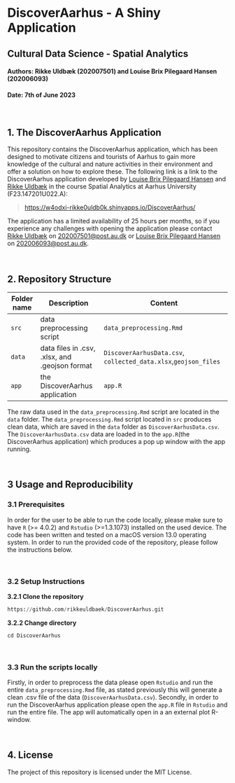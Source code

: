 # **DiscoverAarhus - A Shiny Application**
## **Cultural Data Science - Spatial Analytics** 
#### Authors: Rikke Uldbæk (202007501) and Louise Brix Pilegaard Hansen (202006093) 
#### Date: 7th of June 2023

<br>

## **1. The DiscoverAarhus Application**

This repository contains the DiscoverAarhus application, which has been designed to motivate citizens and tourists of Aarhus to gain more knowledge of the cultural and nature activities in their environment and offer a solution on how to explore these. The following link is a link to the DiscoverAarhus application developed by [Louise Brix Pilegaard Hansen](https://github.com/louisebphansen) and [Rikke Uldbæk](https://github.com/rikkeuldbaek) in the course Spatial Analytics at Aarhus University (F23.147201U022.A):

> https://w4odxi-rikke0uldb0k.shinyapps.io/DiscoverAarhus/

The application has a limited availability of 25 hours per months, so if you experience any challenges with opening the application please contact [Rikke Uldbæk](https://github.com/rikkeuldbaek) on 202007501@post.au.dk or [Louise Brix Pilegaard Hansen](https://github.com/louisebphansen) on 202006093@post.au.dk. 

<br> 


## **2. Repository Structure**

|Folder name|Description|Content|
|---|---|---|
|```src```|data preprocessing script |```data_preprocessing.Rmd```|
|```data```|data files in .csv, .xlsx, and .geojson format|```DiscoverAarhusData.csv```, ```collected_data.xlsx```,```geojson_files``` |
|```app```|the DiscoverAarhus application|```app.R```|

The raw data used in the ```data_preprocessing.Rmd``` script are located in the ```data``` folder. The ```data_preprocessing.Rmd``` script located in ```src``` produces clean data, which are saved in the ```data``` folder as ```DiscoverAarhusData.csv```.  The ```DiscoverAarhusData.csv``` data are loaded in to the ```app.R```(the DiscoverAarhus application) which produces a pop up window with the app running. 

<br>

## **3 Usage and Reproducibility**
### **3.1 Prerequisites** 
In order for the user to be able to run the code locally, please make sure to have ```R``` (>= 4.0.2) and ```Rstudio```  (>=1.3.1073) installed on the used device. The code has been written and tested on a macOS version 13.0 operating system. In order to run the provided code of the repository, please follow the instructions below.

<br>

### **3.2 Setup Instructions** 
**3.2.1 Clone the repository**
```python
https://github.com/rikkeuldbaek/DiscoverAarhus.git
 ```

 **3.2.2 Change directory** <br>
```python
cd DiscoverAarhus
```

<br>

### **3.3 Run the scripts locally** 
Firstly, in order to preprocess the data please open ```Rstudio``` and run the entire ```data_preprocessing.Rmd``` file, as stated previously this will generate a clean .csv file of the data (```DiscoverAarhusData.csv```). Secondly, in order to run the DiscoverAarhus application please open the ```app.R``` file in ```Rstudio``` and run the entire file. The app will automatically open in a an external plot R-window.  

<br>

## **4. License** 
The project of this repository is licensed under the MIT License. 

